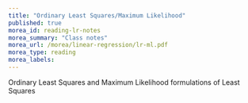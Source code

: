 ```yaml
---
title: "Ordinary Least Squares/Maximum Likelihood"
published: true
morea_id: reading-lr-notes
morea_summary: "Class notes"
morea_url: /morea/linear-regression/lr-ml.pdf
morea_type: reading
morea_labels:
---
```


Ordinary Least Squares and Maximum Likelihood formulations of Least Squares
